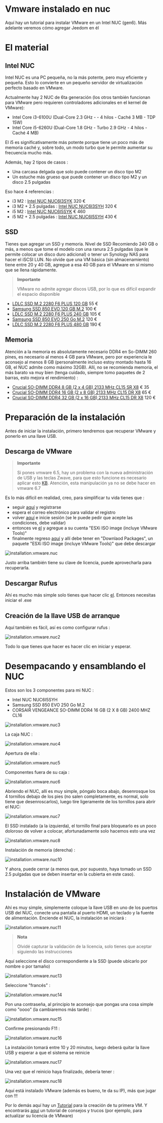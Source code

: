 # Vmware instalado en nuc

Aquí hay un tutorial para instalar VMware en un Intel NUC (gen6). Más adelante veremos cómo agregar Jeedom en él

# El material 

## Intel NUC

Intel NUC es una PC pequeña, no la más potente, pero muy eficiente y pequeña. Esto lo convierte en un pequeño servidor de virtualización perfecto basado en VMware.

Actualmente hay 2 NUC de 6ta generación (los otros también funcionan para VMware pero requieren controladores adicionales en el kernel de VMware):

-   Intel Core i3-6100U (Dual-Core 2.3 GHz - - 4 hilos - Caché 3 MB - TDP 15W)
-   Intel Core i5-6260U (Dual-Core 1.8 GHz - Turbo 2.9 GHz - 4 hilos - Caché 4 MB)

El i5 es significativamente más potente porque tiene un poco más de memoria caché y, sobre todo, un modo turbo que le permite aumentar su frecuencia mucho más.

Además, hay 2 tipos de casos :

-   Una carcasa delgada que solo puede contener un disco tipo M2
-   Un estuche más grueso que puede contener un disco tipo M2 y un disco 2.5 pulgadas

Eso hace 4 referencias :

-   i3 M2 : [Intel NUC NUC6I3SYK](http://www.ldlc.com/fiche/PB00203086.html) 320 €
-   i3 M2 + 2.5 pulgadas : [Intel NUC NUC6I3SYH](http://www.ldlc.com/fiche/PB00203148.html) 320 €
-   i5 M2 : [Intel NUC NUC6I5SYK](http://www.ldlc.com/fiche/PB00203084.html) € 460
-   i5 M2 + 2.5 pulgadas : [Intel NUC NUC6I5SYH](http://www.ldlc.com/fiche/PB00202760.html) 430 €

## SSD

Tienes que agregar un SSD y memoria. Nivel de SSD Recomiendo 240 GB o más, a menos que tome el modelo con una ranura 2.5 pulgadas (que le permite colocar un disco duro adicional) o tener un Synology NAS para hacer el iSCSI LUN. No olvide que una VM básica (sin almacenamiento) tiene entre 20 y 40 GB, agregue a esa 40 GB para el VMware en sí mismo que se llena rápidamente.

> **Importante**
>
> VMware no admite agregar discos USB, por lo que es difícil expandir el espacio disponible

-   [LDLC SSD M.2 2280 F6 PLUS 120 GB](http://www.ldlc.com/fiche/PB00203635.html) 55 €
-   [Samsung SSD 850 EVO 120 GB M.2](http://www.ldlc.com/fiche/PB00185923.html) 100 €
-   [LDLC SSD M.2 2280 F6 PLUS 240 GB](http://www.ldlc.com/fiche/PB00203636.html) 105 €
-   [Samsung SSD 850 EVO 250 Go M.2](http://www.ldlc.com/fiche/PB00185924.html) 120 €
-   [LDLC SSD M.2 2280 F6 PLUS 480 GB](http://www.ldlc.com/fiche/PB00207301.html) 190 €

## Memoria

Atención a la memoria es absolutamente necesario DDR4 en So-DIMM 260 pines, es necesario al menos 4 GB para VMware, pero por experiencia le aconsejo al menos 8 GB (personalmente incluso estoy montado hasta 16 GB, el NUC admite como máximo 32GB). Allí, no se recomienda memoria, el más barato va muy bien (tenga cuidado, siempre tomo paquetes de 2 barras, esto mejora el rendimiento) :

-   [Crucial SO-DIMM DDR4 8 GB (2 x 4 GB) 2133 MHz CL15 SR X8](http://www.ldlc.com/fiche/PB00204134.html) € 35
-   [Crucial SO-DIMM DDR4 16 GB (2 x 8 GB) 2133 MHz CL15 DR X8](http://www.ldlc.com/fiche/PB00204135.html) 65 €
-   [Crucial SO-DIMM DDR4 32 GB (2 x 16 GB) 2133 MHz CL15 DR X8](http://www.ldlc.com/fiche/PB00204136.html) 120 €

# Preparación de la instalación

Antes de iniciar la instalación, primero tendremos que recuperar VMware y ponerlo en una llave USB.

## Descarga de VMware

> **Importante**
>
> Si pones vmware 6.5, hay un problema con la nueva administración de USB y las teclas Zwave, para que esto funcione es necesario aplicar esto [KB](https://kb.vmware.com/selfservice/microsites/search.do?language=en_US&cmd=displayKC&externalId=2147650). Atención, esta manipulación ya no se debe hacer en vmware 6.7

Es lo más difícil en realidad, creo, para simplificar tu vida tienes que :

-   seguir [aquí](https://my.vmware.com/en/web/vmware/evalcenter?p=free-esxi6) y registrarse
-   espera el correo electrónico para validar el registro
-   volver [aquí](https://my.vmware.com/en/web/vmware/evalcenter?p=free-esxi6) e inicie sesión (se le puede pedir que acepte las condiciones, debe validar)
-   entonces ve [el](https://my.vmware.com/fr/web/vmware/details?productId=491&downloadGroup=ESXI60U2) y agregue a su cuenta "ESXi ISO image (incluye VMware Tools)"
-   finalmente regreso [aquí](https://my.vmware.com/en/web/vmware/evalcenter?p=free-esxi6) y allí debe tener en "Downlaod Packages", un paquete "ESXi ISO image (incluye VMware Tools)" que debe descargar

![installation.vmware.nuc](images/installation.vmware.nuc.PNG)

Justo arriba también tiene su clave de licencia, puede aprovecharla para recuperarla.

## Descargar Rufus

Ahí es mucho más simple solo tienes que hacer clic [el](http://rufus.akeo.ie/downloads/rufus-2.9.exe). Entonces necesitas iniciar el .exe

## Creación de la llave USB de arranque

Aquí también es fácil, así es como configurar rufus :

![installation.vmware.nuc2](images/installation.vmware.nuc2.PNG)

Todo lo que tienes que hacer es hacer clic en iniciar y esperar.

# Desempacando y ensamblando el NUC

Estos son los 3 componentes para mi NUC :

-   Intel NUC NUC6I5SYH
-   Samsung SSD 850 EVO 250 Go M.2
-   CORSAIR VENGEANCE SO-DIMM DDR4 16 GB (2 X 8 GB) 2400 MHZ CL16

![installation.vmware.nuc3](images/installation.vmware.nuc3.jpg)

La caja NUC :

![installation.vmware.nuc4](images/installation.vmware.nuc4.jpg)

Apertura de ella :

![installation.vmware.nuc5](images/installation.vmware.nuc5.jpg)

Componentes fuera de su caja :

![installation.vmware.nuc6](images/installation.vmware.nuc6.jpg)

Abriendo el NUC, allí es muy simple, póngalo boca abajo, desenrosque los 4 tornillos debajo de los pies (no salen completamente, es normal, solo tiene que desenroscarlos), luego tire ligeramente de los tornillos para abrir el NUC:

![installation.vmware.nuc7](images/installation.vmware.nuc7.jpg)

El SSD instalado (a la izquierda), el tornillo final para bloquearlo es un poco doloroso de volver a colocar, afortunadamente solo hacemos esto una vez

![installation.vmware.nuc8](images/installation.vmware.nuc8.jpg)

Instalación de memoria (derecha) :

![installation.vmware.nuc10](images/installation.vmware.nuc10.jpg)

Y ahora, puede cerrar (a menos que, por supuesto, haya tomado un SSD 2.5 pulgadas que se deben insertar en la cubierta en este caso).

# Instalación de VMware

Ahí es muy simple, simplemente coloque la llave USB en uno de los puertos USB del NUC, conecte una pantalla al puerto HDMI, un teclado y la fuente de alimentación. Enciende el NUC, la instalación se iniciará :

![installation.vmware.nuc11](images/installation.vmware.nuc11.jpg)

> **Nota**
>
> Olvidé capturar la validación de la licencia, solo tienes que aceptar siguiendo las instrucciones

Aquí seleccione el disco correspondiente a la SSD (puede ubicarlo por nombre o por tamaño)

![installation.vmware.nuc13](images/installation.vmware.nuc13.jpg)

Seleccione "francés" :

![installation.vmware.nuc14](images/installation.vmware.nuc14.jpg)

Pon una contraseña, al principio te aconsejo que pongas una cosa simple como "oooo" (la cambiaremos más tarde) :

![installation.vmware.nuc15](images/installation.vmware.nuc15.jpg)

Confirme presionando F11 :

![installation.vmware.nuc16](images/installation.vmware.nuc16.jpg)

La instalación tomará entre 10 y 20 minutos, luego deberá quitar la llave USB y esperar a que el sistema se reinicie

![installation.vmware.nuc17](images/installation.vmware.nuc17.jpg)

Una vez que el reinicio haya finalizado, debería tener :

![installation.vmware.nuc18](images/installation.vmware.nuc18.jpg)

Aquí está instalado VMware (además es bueno, te da su IP), más que jugar con !!!

Por lo demás aquí hay un [Tutorial](https://doc.jeedom.com/es_ES/howto/doc-howto-vmware.creer_une_vm.html) para la creación de tu primera VM. Y encontrarás [aquí](https://doc.jeedom.com/es_ES/howto/doc-howto-vmware.trucs_et_astuces.html) un tutorial de consejos y trucos (por ejemplo, para actualizar su licencia de VMware)
